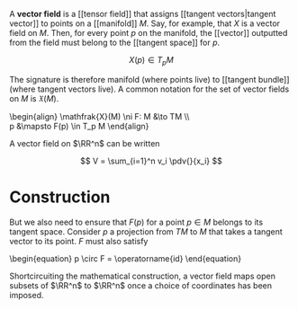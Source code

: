 A **vector field** is a [[tensor field]] that assigns [[tangent vectors|tangent vector]] to points on a [[manifold]] $M$. Say, for example, that $X$ is a vector field on $M$. Then, for every point $p$ on the manifold, the [[vector]] outputted from the field must belong to the [[tangent space]] for $p$.

$$
X(p) \in T_p M
$$

The signature is therefore manifold (where points live) to [[tangent bundle]] (where tangent vectors live). A common notation for the set of vector fields on $M$ is $\mathfrak{X}(M)$.

\begin{align}
\mathfrak{X}(M) \ni F: M &\to TM \\\\\
p &\mapsto F(p) \in T_p M
\end{align}

A vector field on $\RR^n$ can be written

$$
V = \sum_{i=1}^n v_i \pdv{}{x_i}
$$

# Construction



But we also need to ensure that $F(p)$ for a point $p \in M$ belongs to its tangent space. Consider $p$ a projection from $TM$ to $M$ that takes a tangent vector to its point. $F$ must also satisfy

\begin{equation}
p \circ F = \operatorname{id}
\end{equation}

Shortcircuiting the mathematical construction, a vector field maps open subsets of $\RR^n$ to $\RR^n$ once a choice of coordinates has been imposed.
